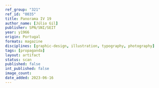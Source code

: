 ```yaml
---
ref_group: "321"
ref_id: "0035"
title: Panorama IV 19
author_name: [Júlio Gil]
publisher: SPN/SNI/SEIT
year: y1966
origin: Portugal
formats: magazine
disciplines: [graphic-design, illustration, typography, photography]
tags: [propaganda]
layout: artifact
status: scan
published: false
int_published: false
image_count:
date_added: 2023-06-16
---
```

